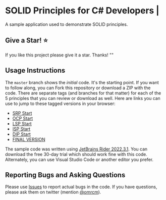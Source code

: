 # SOLID Principles for C# Developers | 

A sample application used to demonstrate SOLID principles.

## Give a Star! :star:
If you like this project please give it a star. Thanks!
""
## Usage Instructions

The `master` branch shows the *initial* code. It's the starting point. If you want to follow along, you can Fork this repository or download a ZIP with the code. There are separate tags (and branches for that matter) for each of the 5 principles that you can review or download as well. Here are links you can use to jump to these tagged versions in your browser:

- [SRP Start](https://github.com/omrcm/SolidPrinciples/tree/SRP-START)
- [OCP Start](https://github.com/omrcm/SolidPrinciples/tree/OCP-START)
- [LSP Start](https://github.com/omrcm/SolidPrinciples/tree/LSP-START)
- [ISP Start](https://github.com/omrcm/SolidPrinciples/tree/ISP-START)
- [DIP Start](https://github.com/omrcm/SolidPrinciples/tree/DIP-START)
- [FINAL VERSION](https://github.com/omrcm/SolidPrinciples/tree/current)

The sample code was written using [JetBrains Rider 2022.3.1](https://www.jetbrains.com/rider/). You can download the free 30-day trial which should work fine with this code. Alternately, you can use Visual Studio Code or another editor you prefer.

## Reporting Bugs and Asking Questions

Please use [Issues](https://github.com/omrcm/SolidSamples/issues) to report actual bugs in the code. If you have questions, please ask them on twitter (mention [@omrcm](https://twitter.com/omrcm)).

